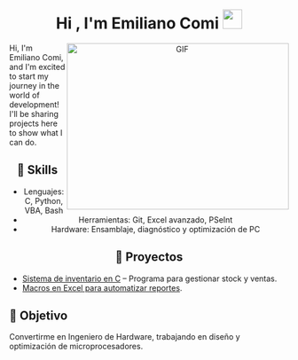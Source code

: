 <h1 align="center"><b>Hi , I'm Emiliano Comi </b><img src="https://media.giphy.com/media/hvRJCLFzcasrR4ia7z/giphy.gif" width="35"></h1>
<a target="_blank" align="center">
<img align="right" top="450" height="300" width="400" alt="GIF" src="https://i.giphy.com/media/v1.Y2lkPTc5MGI3NjExdmNzNjZvZWc3ZWwzMWQ4MzJqc2w5NDVqanR5azE4NnJkYzNjdmE4NSZlcD12MV9pbnRlcm5hbF9naWZfYnlfaWQmY3Q9Zw/wwg1suUiTbCY8H8vIA/giphy-downsized-large.gif">
Hi, I'm Emiliano Comi, and I'm excited to start my journey in the world of development! I'll be sharing projects here to show what I can do.

  ## 🔧 Skills
- Lenguajes: C, Python, VBA, Bash
- Herramientas: Git, Excel avanzado, PSeInt
- Hardware: Ensamblaje, diagnóstico y optimización de PC

## 📂 Proyectos
- [Sistema de inventario en C](link) – Programa para gestionar stock y ventas.
- [Macros en Excel para automatizar reportes](link).

## 🎯 Objetivo
Convertirme en Ingeniero de Hardware, trabajando en diseño y optimización de microprocesadores.





